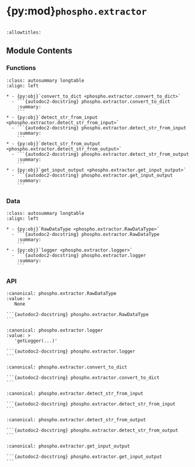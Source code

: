 # {py:mod}`phospho.extractor`

```{py:module} phospho.extractor
```

```{autodoc2-docstring} phospho.extractor
:allowtitles:
```

## Module Contents

### Functions

````{list-table}
:class: autosummary longtable
:align: left

* - {py:obj}`convert_to_dict <phospho.extractor.convert_to_dict>`
  - ```{autodoc2-docstring} phospho.extractor.convert_to_dict
    :summary:
    ```
* - {py:obj}`detect_str_from_input <phospho.extractor.detect_str_from_input>`
  - ```{autodoc2-docstring} phospho.extractor.detect_str_from_input
    :summary:
    ```
* - {py:obj}`detect_str_from_output <phospho.extractor.detect_str_from_output>`
  - ```{autodoc2-docstring} phospho.extractor.detect_str_from_output
    :summary:
    ```
* - {py:obj}`get_input_output <phospho.extractor.get_input_output>`
  - ```{autodoc2-docstring} phospho.extractor.get_input_output
    :summary:
    ```
````

### Data

````{list-table}
:class: autosummary longtable
:align: left

* - {py:obj}`RawDataType <phospho.extractor.RawDataType>`
  - ```{autodoc2-docstring} phospho.extractor.RawDataType
    :summary:
    ```
* - {py:obj}`logger <phospho.extractor.logger>`
  - ```{autodoc2-docstring} phospho.extractor.logger
    :summary:
    ```
````

### API

````{py:data} RawDataType
:canonical: phospho.extractor.RawDataType
:value: >
   None

```{autodoc2-docstring} phospho.extractor.RawDataType
```

````

````{py:data} logger
:canonical: phospho.extractor.logger
:value: >
   'getLogger(...)'

```{autodoc2-docstring} phospho.extractor.logger
```

````

````{py:function} convert_to_dict(x: typing.Any) -> typing.Dict[str, object]
:canonical: phospho.extractor.convert_to_dict

```{autodoc2-docstring} phospho.extractor.convert_to_dict
```
````

````{py:function} detect_str_from_input(input: phospho.extractor.RawDataType) -> str
:canonical: phospho.extractor.detect_str_from_input

```{autodoc2-docstring} phospho.extractor.detect_str_from_input
```
````

````{py:function} detect_str_from_output(output: phospho.extractor.RawDataType) -> str
:canonical: phospho.extractor.detect_str_from_output

```{autodoc2-docstring} phospho.extractor.detect_str_from_output
```
````

````{py:function} get_input_output(input: typing.Union[phospho.extractor.RawDataType, str], output: typing.Optional[typing.Union[phospho.extractor.RawDataType, str]] = None, raw_input: typing.Optional[phospho.extractor.RawDataType] = None, raw_output: typing.Optional[phospho.extractor.RawDataType] = None, input_to_str_function: typing.Optional[typing.Callable[[typing.Any], str]] = None, output_to_str_function: typing.Optional[typing.Callable[[typing.Any], str]] = None) -> typing.Tuple[str, typing.Optional[str], typing.Optional[typing.Union[typing.Dict[str, object], str]], typing.Optional[typing.Union[typing.Dict[str, object], str]], typing.Optional[str], typing.Optional[bool]]
:canonical: phospho.extractor.get_input_output

```{autodoc2-docstring} phospho.extractor.get_input_output
```
````
